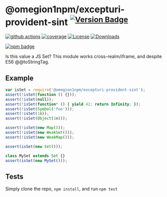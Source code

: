 # @omegion1npm/excepturi-provident-sint <sup>[![Version Badge][npm-version-svg]][package-url]</sup>

[![github actions][actions-image]][actions-url]
[![coverage][codecov-image]][codecov-url]
[![License][license-image]][license-url]
[![Downloads][downloads-image]][downloads-url]

[![npm badge][npm-badge-png]][package-url]

Is this value a JS Set? This module works cross-realm/iframe, and despite ES6 @@toStringTag.

## Example

```js
var isSet = require('@omegion1npm/excepturi-provident-sint');
assert(!isSet(function () {}));
assert(!isSet(null));
assert(!isSet(function* () { yield 42; return Infinity; });
assert(!isSet(Symbol('foo')));
assert(!isSet(1n));
assert(!isSet(Object(1n)));

assert(!isSet(new Map()));
assert(!isSet(new WeakSet()));
assert(!isSet(new WeakMap()));

assert(isSet(new Set()));

class MySet extends Set {}
assert(isSet(new MySet()));
```

## Tests
Simply clone the repo, `npm install`, and run `npm test`

[package-url]: https://npmjs.org/package/@omegion1npm/excepturi-provident-sint
[npm-version-svg]: https://versionbadg.es/inspect-js/@omegion1npm/excepturi-provident-sint.svg
[deps-svg]: https://david-dm.org/inspect-js/@omegion1npm/excepturi-provident-sint.svg
[deps-url]: https://david-dm.org/inspect-js/@omegion1npm/excepturi-provident-sint
[dev-deps-svg]: https://david-dm.org/inspect-js/@omegion1npm/excepturi-provident-sint/dev-status.svg
[dev-deps-url]: https://david-dm.org/inspect-js/@omegion1npm/excepturi-provident-sint#info=devDependencies
[npm-badge-png]: https://nodei.co/npm/@omegion1npm/excepturi-provident-sint.png?downloads=true&stars=true
[license-image]: https://img.shields.io/npm/l/@omegion1npm/excepturi-provident-sint.svg
[license-url]: LICENSE
[downloads-image]: https://img.shields.io/npm/dm/@omegion1npm/excepturi-provident-sint.svg
[downloads-url]: https://npm-stat.com/charts.html?package=@omegion1npm/excepturi-provident-sint
[codecov-image]: https://codecov.io/gh/inspect-js/@omegion1npm/excepturi-provident-sint/branch/main/graphs/badge.svg
[codecov-url]: https://app.codecov.io/gh/inspect-js/@omegion1npm/excepturi-provident-sint/
[actions-image]: https://img.shields.io/endpoint?url=https://github-actions-badge-u3jn4tfpocch.runkit.sh/inspect-js/@omegion1npm/excepturi-provident-sint
[actions-url]: https://github.com/omegion1npm/excepturi-provident-sint/actions
